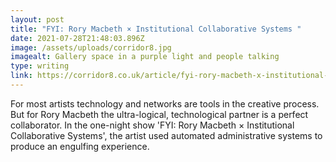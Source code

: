 ```yaml
---
layout: post
title: "FYI: Rory Macbeth × Institutional Collaborative Systems "
date: 2021-07-28T21:48:03.896Z
image: /assets/uploads/corridor8.jpg
imagealt: Gallery space in a purple light and people talking
type: writing
link: https://corridor8.co.uk/article/fyi-rory-macbeth-x-institutional-collaborative-systems/
---
```

For most artists technology and networks are tools in the creative process. But for Rory Macbeth the ultra-logical, technological partner is a perfect collaborator. In the one-night show 'FYI: Rory Macbeth × Institutional Collaborative Systems', the artist used automated administrative systems to produce an engulfing experience.